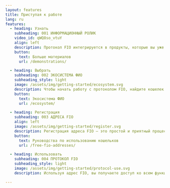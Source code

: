 ```yaml
---
layout: features
title: Приступая к работе
lang: ru
features:
  - heading: Узнать
    subheading: 001 ИНФОРМАЦИОННЫЙ РОЛИК
    video_id: qWQ8so_vtuY
    align: left
    description: Протокол FIO интегрируется в продукты, которые вы уже знаете и используете. Кроме того, он одинаково работает во всех приложениях. Если вы новичок в мире протокола FIO, просто начните с просмотра этого информационного ролика, чтобы понять как именно все происходит.
    button:
      text: Больше материалов
      url: /demonstrations/

  - heading: Выбрать
    subheading: 002 ЭКОСИСТЕМА ФИО
    subheading_style: light
    image: /assets/img/getting-started/ecosystem.svg
    description: Чтобы начать работу с протоколом FIO, найдите кошелек с поддержкой FIO, который позволяет регистрировать адреса FIO. Если ваш любимый кошелек еще не интегрирован в систему, обязательно сообщите его разработчикам, что вы хотите использовать протокол FIO! Кроме того, вы всегда можете опробовать в деле один из многочисленных полностью интегрированных кошельков, которые доступны уже сегодня.
    button:
      text: Экосистема ФИО 
      url: /ecosystem/

  - heading: Регистрация
    subheading: 003 АДРЕСА FIO
    align: left
    image: /assets/img/getting-started/register.svg
    description: Регистрация адреса FIO – это простой и приятный процесс. Почти каждый кошелек или биржа с поддержкой FIO предложат своим пользователям специальный раздел для регистрации адреса FIO. Если вы не сможете найти его, ознакомьтесь с нашей базой знаний, которую мы будем обновлять по мере добавления новых площадок.
    button:
      text: Руководства по использованию кошельков
      url: /free-fio-addresses/

  - heading: Использовать
    subheading: 004 ПРОТОКОЛ FIO
    subheading_style: light
    image: /assets/img/getting-started/protocol-use.svg
    description: Используя адрес FIO, вы получаете доступ ко всем функциям и возможностям протокола FIO. Начните работу в системе, отправив первый запрос! Кроме того, вы можете попробовать поработать с одним из многочисленных приложений с поддержкой FIO.

---
```

